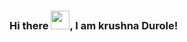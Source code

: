 <!-- ### Hi there 👋 -->
### Hi there <img src="https://raw.githubusercontent.com/MartinHeinz/MartinHeinz/master/wave.gif" width="30px">, I am krushna Durole!


<!--
**krushnadurole/krushnadurole** is a ✨ _special_ ✨ repository because its `README.md` (this file) appears on your GitHub profile.
<
  I am SY studnet pursuing Btech,2024 at VIT PUNE. 
  Front end Web developer . 
  programming langaugaes that we used : c/c++ for coding , Java for OOPS, Python , R for Data science , 
  web developement : HTML,CSS,JAVASCRIPT , REACT JS
  Worked with Mysql Database . 
>
Here are some ideas to get you started:

- 🔭 I’m currently working on ...
- 🌱 I’m currently learning ...
- 👯 I’m looking to collaborate on ...
- 🤔 I’m looking for help with ...
- 💬 Ask me about ...
- 📫 How to reach me: ...
- 😄 Pronouns: ...
- ⚡ Fun fact: ...
-->
